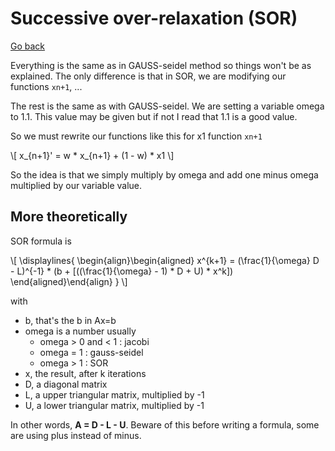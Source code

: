 # Successive over-relaxation (SOR)

[Go back](../index.md)

Everything is the same as in GAUSS-seidel
method so things won't be as explained. 
The only difference is that in SOR,
we are modifying our functions
``xn+1``, ...

The rest is the same as with GAUSS-seidel.
We are setting a variable omega to 1.1. This value
may be given but if not I read that 1.1 is a good value.

So we must rewrite our functions like this
for x1 function ``xn+1``

<p>
\[
x_{n+1}' = w * x_{n+1} + (1 - w) * x1
\]
</p>

So the idea is that we simply multiply by omega
and add one minus omega multiplied by our variable value.

## More theoretically

SOR formula is
<div>
  \[
    \displaylines{
      \begin{align}\begin{aligned}
    x^{k+1} = (\frac{1}{\omega} D - L)^{-1}
    * (b + [((\frac{1}{\omega} - 1) * D + U) * x^k])
    \end{aligned}\end{align}
    }
  \]
</div>

with

* b, that's the b in Ax=b
* omega is a number usually
  * omega > 0 and < 1 : jacobi
  * omega = 1 : gauss-seidel
  * omega > 1 : SOR
* x, the result, after k iterations
* D, a diagonal matrix
* L, a upper triangular matrix, multiplied by -1
* U, a lower triangular matrix, multiplied by -1

In other words, **A = D - L - U**. Beware of this before
writing a formula, some are using plus instead of minus.